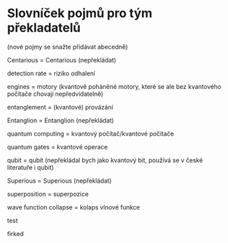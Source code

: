 # Slovníček pojmů pro tým překladatelů
(nové pojmy se snažte přidávat abecedně)

Centarious = Centarious (nepřekládat)

detection rate = riziko odhalení

engines = motory (kvantově poháněné motory, které se ale bez kvantového počítače chovají nepředvídatelně)

entanglement = (kvantové) provázání

Entanglion = Entanglion (nepřekládat)

quantum computing = kvantový počítač/kvantové počítače

quantum gates = kvantové operace

qubit = qubit (nepřekládal bych jako kvantový bit, používá se v české literatuře i qubit)

Superious = Superious (nepřekládat)

superposition = superpozice

wave function collapse = kolaps vlnové funkce

test

firked
